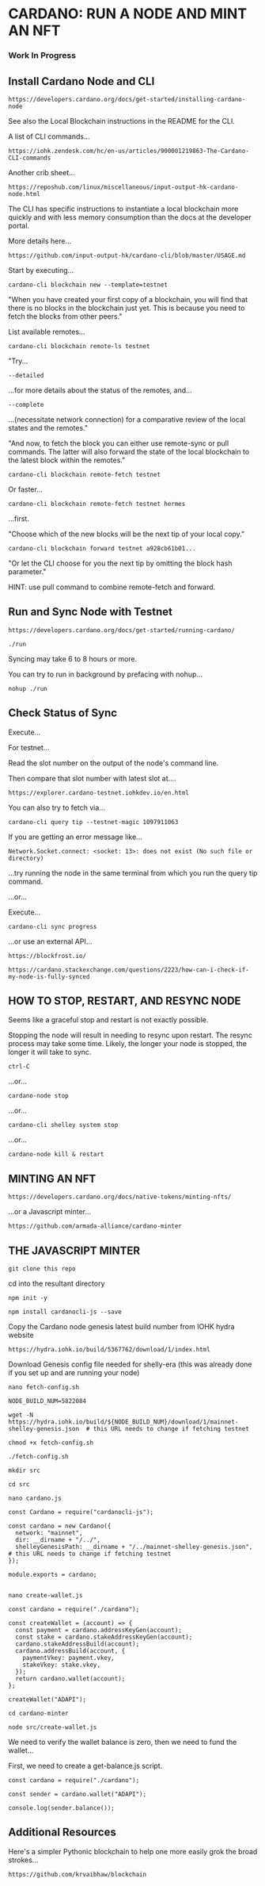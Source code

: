 # CARDANO: RUN A NODE AND MINT AN NFT

### Work In Progress


## Install Cardano Node and CLI

	https://developers.cardano.org/docs/get-started/installing-cardano-node

See also the Local Blockchain instructions in the README for the CLI.

A list of CLI commands...

	https://iohk.zendesk.com/hc/en-us/articles/900001219863-The-Cardano-CLI-commands

Another crib sheet...

	https://reposhub.com/linux/miscellaneous/input-output-hk-cardano-node.html


The CLI has specific instructions to instantiate a local blockchain more quickly and with less memory consumption than the docs at the developer portal.


More details here...

	https://github.com/input-output-hk/cardano-cli/blob/master/USAGE.md


Start by executing...

	cardano-cli blockchain new --template=testnet


"When you have created your first copy of a blockchain, you will find that there is no blocks in the blockchain just yet. This is because you need to fetch the blocks from other peers."

List available remotes...

	cardano-cli blockchain remote-ls testnet


"Try... 

	--detailed 
	
...for more details about the status of the remotes, and...

	--complete 
	
...(necessitate network connection) for a comparative review of the local states and the remotes."

"And now, to fetch the block you can either use remote-sync or pull commands. The latter will also forward the state of the local blockchain to the latest block within the remotes."

	cardano-cli blockchain remote-fetch testnet

Or faster...

	cardano-cli blockchain remote-fetch testnet hermes 

...first.

"Choose which of the new blocks will be the next tip of your local copy."

	cardano-cli blockchain forward testnet a928cb61b01...

"Or let the CLI choose for you the next tip by omitting the block hash parameter."

HINT: use pull command to combine remote-fetch and forward.



## Run and Sync Node with Testnet

	https://developers.cardano.org/docs/get-started/running-cardano/

	./run

Syncing may take 6 to 8 hours or more.

You can try to run in background by prefacing with nohup...

	nohup ./run



## Check Status of Sync

Execute...

For testnet...

Read the slot number on the output of the node's command line.

Then compare that slot number with latest slot at....

	https://explorer.cardano-testnet.iohkdev.io/en.html


You can also try to fetch via...

	cardano-cli query tip --testnet-magic 1097911063
	

If you are getting an error message like...

	Network.Socket.connect: <socket: 13>: does not exist (No such file or directory)

...try running the node in the same terminal from which you run the query tip command.


...or...


Execute...

	cardano-cli sync progress

...or use an external API...

	https://blockfrost.io/

	https://cardano.stackexchange.com/questions/2223/how-can-i-check-if-my-node-is-fully-synced
 
 

## HOW TO STOP, RESTART, AND RESYNC NODE


Seems like a graceful stop and restart is not exactly possible. 


Stopping the node will result in needing to resync upon restart. The resync process may take some time. Likely, the longer your node is stopped, the longer it will take to sync.


	ctrl-C

...or...

	cardano-node stop

...or...

	cardano-cli shelley system stop

...or...

	cardano-node kill & restart 



## MINTING AN NFT

	https://developers.cardano.org/docs/native-tokens/minting-nfts/

...or a Javascript minter...

	https://github.com/armada-alliance/cardano-minter



## THE JAVASCRIPT MINTER

	git clone this repo

cd into the resultant directory

	npm init -y

	npm install cardanocli-js --save

Copy the Cardano node genesis latest build number from IOHK hydra website

	https://hydra.iohk.io/build/5367762/download/1/index.html

Download Genesis config file needed for shelly-era (this was already done if you set up and are running your node)

	nano fetch-config.sh

	NODE_BUILD_NUM=5822084

	wget -N https://hydra.iohk.io/build/${NODE_BUILD_NUM}/download/1/mainnet-shelley-genesis.json  # this URL needs to change if fetching testnet

	chmod +x fetch-config.sh
	
	./fetch-config.sh
	
	mkdir src

	cd src

	nano cardano.js

	const Cardano = require("cardanocli-js");

	const cardano = new Cardano({
	  network: "mainnet",
	  dir: __dirname + "/../",
	  shelleyGenesisPath: __dirname + "/../mainnet-shelley-genesis.json", # this URL needs to change if fetching testnet
	});

	module.exports = cardano;


	nano create-wallet.js

	const cardano = require("./cardano");

	const createWallet = (account) => {
	  const payment = cardano.addressKeyGen(account);
	  const stake = cardano.stakeAddressKeyGen(account);
	  cardano.stakeAddressBuild(account);
	  cardano.addressBuild(account, {
		paymentVkey: payment.vkey,
		stakeVkey: stake.vkey,
	  });
	  return cardano.wallet(account);
	};

	createWallet("ADAPI");

	cd cardano-minter

	node src/create-wallet.js

We need to verify the wallet balance is zero, then we need to fund the wallet...
    
First, we need to create a get-balance.js script.

	const cardano = require("./cardano");

	const sender = cardano.wallet("ADAPI");

	console.log(sender.balance());



## Additional Resources

Here's a simpler Pythonic blockchain to help one more easily grok the broad strokes...

	https://github.com/krvaibhaw/blockchain


